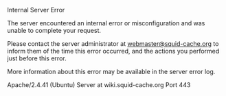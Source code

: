 Internal Server Error

The server encountered an internal error or misconfiguration and was
unable to complete your request.

Please contact the server administrator at webmaster@squid-cache.org to
inform them of the time this error occurred, and the actions you
performed just before this error.

More information about this error may be available in the server error
log.

Apache/2.4.41 (Ubuntu) Server at wiki.squid-cache.org Port 443
